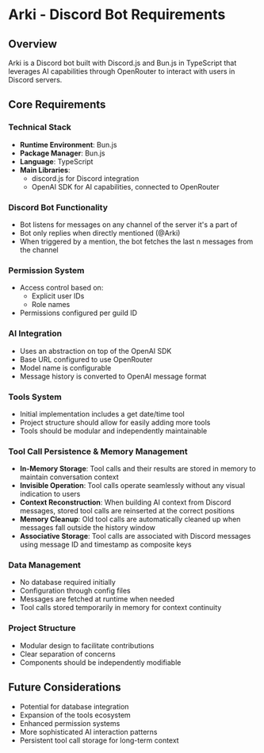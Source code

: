 # Arki - Discord Bot Requirements

## Overview
Arki is a Discord bot built with Discord.js and Bun.js in TypeScript that leverages AI capabilities through OpenRouter to interact with users in Discord servers.

## Core Requirements

### Technical Stack
- **Runtime Environment**: Bun.js
- **Package Manager**: Bun.js
- **Language**: TypeScript
- **Main Libraries**: 
  - discord.js for Discord integration
  - OpenAI SDK for AI capabilities, connected to OpenRouter

### Discord Bot Functionality
- Bot listens for messages on any channel of the server it's a part of
- Bot only replies when directly mentioned (@Arki)
- When triggered by a mention, the bot fetches the last n messages from the channel

### Permission System
- Access control based on:
  - Explicit user IDs
  - Role names
- Permissions configured per guild ID

### AI Integration
- Uses an abstraction on top of the OpenAI SDK
- Base URL configured to use OpenRouter
- Model name is configurable
- Message history is converted to OpenAI message format

### Tools System
- Initial implementation includes a get date/time tool
- Project structure should allow for easily adding more tools
- Tools should be modular and independently maintainable

### Tool Call Persistence & Memory Management
- **In-Memory Storage**: Tool calls and their results are stored in memory to maintain conversation context
- **Invisible Operation**: Tool calls operate seamlessly without any visual indication to users  
- **Context Reconstruction**: When building AI context from Discord messages, stored tool calls are reinserted at the correct positions
- **Memory Cleanup**: Old tool calls are automatically cleaned up when messages fall outside the history window
- **Associative Storage**: Tool calls are associated with Discord messages using message ID and timestamp as composite keys

### Data Management
- No database required initially
- Configuration through config files
- Messages are fetched at runtime when needed
- Tool calls stored temporarily in memory for context continuity

### Project Structure
- Modular design to facilitate contributions
- Clear separation of concerns
- Components should be independently modifiable

## Future Considerations
- Potential for database integration
- Expansion of the tools ecosystem
- Enhanced permission systems
- More sophisticated AI interaction patterns
- Persistent tool call storage for long-term context 